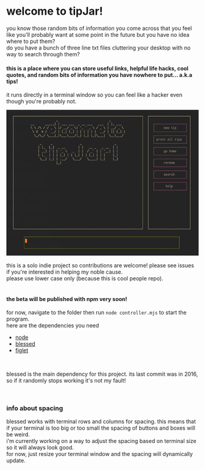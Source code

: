 
# welcome to tipJar!

you know those random bits of information you come across that you feel like you'll probably want at some point in the future but you have no idea where to put them?\
do you have a bunch of three line txt files cluttering your desktop with no way to search through them?

#### this is a place where you can store useful links, helpful life hacks, cool quotes, and random bits of information you have nowhere to put... a.k.a tips!
it runs directly in a terminal window so you can feel like a hacker even though you're probably not.

<img src="assets/tipJarWelcomeScreen.png" width="512"/>
<br>

this is a solo indie project so contributions are welcome! please see issues if you're interested in helping my noble cause.\
please use lower case only (because this is cool people repo).
<br>
<br>
#### the beta will be published with npm very soon!

for now, navigate to the folder then run ```node controller.mjs``` to start the program.\
here are the dependencies you need
- [node](https://nodejs.org/en/download)
- [blessed](https://github.com/chjj/blessed)
- [figlet](http://www.figlet.org/)

<br>

blessed is the main dependency for this project. its last commit was in 2016, so if it randomly stops working it's not my fault!

<br>

### info about spacing

blessed works with terminal rows and columns for spacing. this means that if your terminal is too big or too small the spacing of buttons and boxes will be weird.\
i'm currently working on a way to adjust the spacing based on terminal size so it will always look good.\
for now, just resize your terminal window and the spacing will dynamically update.
